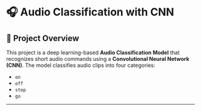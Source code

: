 # 🎧 Audio Classification with CNN

## 🚀 Project Overview
This project is a deep learning-based **Audio Classification Model** that recognizes short audio commands using a **Convolutional Neural Network (CNN)**. The model classifies audio clips into four categories:
- `on`
- `off`
- `stop`
- `go`


---
